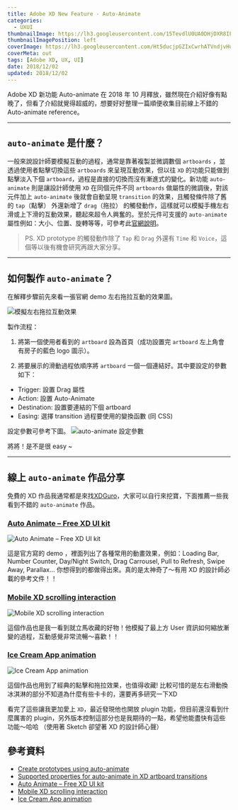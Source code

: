 ```yaml
---
title: Adobe XD New Feature - Auto-Animate
categories:
  - UXUI
thumbnailImage: https://lh3.googleusercontent.com/15TevdlU0UA0DHjDXR8IFLjUteZ4XGxRObDpCwsIumenN6CLFYQFRcoJnS_6xYGMmbUFHxpqlXp25FcRXorD83F2vgEoldt2orwKDe1_QGMpNRhvu0KtXQ1KxuXUV7GTUSCOn4GXJMj8lCETJtDBXcyl6bi_snLs80aQJu-mSbdzJ-Bj3D_0DpmVrnfS_KyUD7I-RnQZ5FOzarAYJmXYpwjBXGZkGNc1CtiSJ1OAQPCXFsOIj0Wnw8Bpq8z0ysUDOZXt6ZWoC74yspZm10_zGEUyjm5axY0SDCxxwPcdJ_GIhoz90_L9wqRjz1NLVOBgPsDmQwWKzCd4o-M-VgjflYccFA45jcNEr5vV5Pce3JKqX9gJFIL-qVW9J5Y_qjMBZdOr7M3YWveJeo8daOKrF1CIGuInKckICK5-K4h52V_CpV_1jEPEDRfI5OGnX4AfFPnntVRmP3y8raD5ajnxgnFAj3bVmaC4XSDO9ZLJd-soMaaTqa-URYTv4WjGJZGpM-XP2MYrMVyQyafCzc90XKuxo3stdk7qL9-Hua-AQi5S5iVLacJz8LSTRqGcy8vXu_vIG8YHLOCAQAQO3pXJxcwu33BlttXskTLk-b8j2MvYr1OM25EW35MThuYOQNimlGLn7P7f5sphQiTt-aNT0mj-HrD_xE05=s250-no
thumbnailImagePosition: left
coverImage: https://lh3.googleusercontent.com/Ht5ducjpGZIxCwrhATVndjvHuH_-Kz2Tl3a4r071v7j_GHdCDyo5D5myiDer5DZwdhCDWb0ZSgwdusqZsgc3q2GXPXv3I_CGwluVHNyiieve2YsRUy9_-xuJONWJJZ4Fd4gxZAqXh8J57Q811ITlBRHUuA6UJQeM_9cQ52vpmFWXIgM3NBlV0_QcBebviTM6XT3EHucC0Wv4LFpCYffHzM_Aftc_YTG7QVrG5wtBg0ebGhMggyMme6j1kRuxdOI_nvoFpTYxHr58P68R5rcSdXxVXZ0FeYpKaNkmkZ7rNhsL_z3iWI7CxjbSPJD5USGFSS88OdSfp34p9dysnyk8-FJN3COPgxcZh0krE_Yn_pUhAObBn5nWC6WdZzTFCcTHhY4GDsYlsO2OsizYSscRoqCfUaZ_byBLYop2mr4-I2NsOwVTHVMCa3XLZ-bKoEei_GDNuBeSOs6s03lLVgN0-BPnXhqQkRRVSTvg74D1cu65nlDdMEe__a_H8PJxRuxo7kIzuZS2gP7vjwiKkd2bYR705P6P8mWVJf0RTDED3uTtM3it9yvTOa77wiJJtr5Y0h75S5ZrcclHDu6t9WcyFB3yrLuPBNPuieuy10HMhHXBqZqQRX8tyPZaQwNiANFgBQQ1MYs_jXPXnrj5y5-GneVm30LkL5UE=w1024-h683-no
coverMeta: out
tags: [Adobe XD, UX, UI]
date: 2018/12/02
updated: 2018/12/02
---
```


Adobe XD 新功能 Auto-animate 在 2018 年 10 月釋放，雖然現在介紹好像有點晚了，但看了介紹就覺得超威的，想要好好整理一篇順便收集目前線上不錯的 Auto-animate reference。

<!--more-->

***
## `auto-animate` 是什麼？

一般來說設計師要模擬互動的過程，通常是靠著複製並微調數個 `artboards` ，並透過使用者點擊切換這些 `artboards` 來呈現互動效果，但以往 `XD` 的功能只能做到點擊淡入下個 `artboard`，過程是直接的切換而沒有漸進式的變化。新功能 `auto-animate` 則是讓設計師使用 `XD` 在同個元件不同 `artboards` 做屬性的微調後，對該元件加上 `auto-animate` 後就會自動呈現 `transition` 的效果，且觸發條件除了舊的 `tap`（點擊） 外還新增了 `drag`（拖拉） 的觸發動作，這樣就可以模擬手機左右滑或上下滑的互動效果，聽起來超令人興奮的。至於元件可支援的 `auto-animate` 屬性例如：大小、位置、旋轉等等，可參考此[官網說明](https://helpx.adobe.com/xd/kb/supported-auto-animate-features-in-xd.html)。

> PS. XD prototype 的觸發動作除了 `Tap` 和 `Drag` 外還有 `Time` 和 `Voice`，這個等以後有機會研究再跟大家分享。

***
## 如何製作 `auto-animate`？

在解釋步驟前先來看一張官網 demo 左右拖拉互動的效果圖。

![模擬左右拖拉互動效果](https://helpx.adobe.com/content/dam/help/en/xd/help/create-prototypes-using-auto-animate/jcr_content/main-pars/image/Drag.gif "模擬左右拖拉互動效果")

製作流程：

1) 將第一個使用者看到的 `artboard` 設為首頁（成功設置完 `artboard` 左上角會有房子的藍色 logo 圖示）。

2) 將要展示的滑動過程依順序將 `artboard` 一個一個連結好。其中要設定的參數如下：
* Trigger: 設置 Drag 屬性
* Action: 設置 Auto-Animate
* Destination: 設置要連結的下個 artboard 
* Easing: 選擇 transition 過程要使用的變換函數 (同 CSS)

設定參數可參考下圖。
![auto-animate 設定參數](https://helpx.adobe.com/content/dam/help/en/xd/help/create-prototypes-using-auto-animate/jcr_content/main-pars/procedure_1208997114/proc_par/step_2/step_par/image/Setting-up-Drag.png "auto-animate 設定參數")

將將！是不是很 easy ~

***
## 線上 `auto-animate` 作品分享

免費的 XD 作品我通常都是來找[XDGuro](https://www.xdguru.com/3)，大家可以自行來挖寶，下面推薦一些我看到不錯的 `auto-animate` 作品。

### [Auto Animate – Free XD UI kit](https://www.xdguru.com/auto-animate-free-ui-kit-xd/)

![Auto Animate – Free XD UI kit](https://www.xdguru.com/wp-content/uploads/2018/11/Auto-Animate-Free-UI-kit-1014x487.jpg "Auto Animate – Free XD UI kit")

這是官方寫的 demo ，裡面列出了各種常用的動畫效果，例如：Loading Bar, Number Counter, Day/Night Switch, Drag Carrousel, Pull to Refresh, Swipe Away, Parallax... 你想得到的都做得出來。真的是太神奇了～有用 XD 的設計師必載的參考文件！！

### [Mobile XD scrolling interaction](https://www.xdguru.com/mobile-xd-scrolling-interaction/)

![Mobile XD scrolling interaction](https://www.xdguru.com/wp-content/uploads/2018/11/Mobile-XD-scrolling-interaction-1014x487.jpg "Mobile XD scrolling interaction")

這個作品也是我一看到就立馬收藏的好物！他模擬了最上方 User 資訊如何縮放漸變的過程，互動感覺非常流暢～喜歡！！

### [Ice Cream App animation](https://www.xdguru.com/ice-cream-app-animation-xd/)

![Ice Cream App animation](https://www.xdguru.com/wp-content/uploads/2018/10/Ice-Cream-App-animation-1014x487.jpg "Ice Cream App animation")

這個作品也用到了經典的點擊和拖拉效果，也值得收藏!
比較可惜的是左右滑動換冰淇淋的部分不知道為什麼有些卡卡的，還要再多研究一下XD

看完了這些讓我更加愛上 `XD`，最近發現他也開放 plugin 功能，但目前還沒看到什麼厲害的 plugin，另外版本控制這部分也是我期待的一點，希望他能盡快有這些功能～哈哈 （使用著 Sketch 卻望著 XD 的設計師心聲）


## 參考資料

* [Create prototypes using auto-animate](https://helpx.adobe.com/xd/help/create-prototypes-using-auto-animate.html)
* [Supported properties for auto-animate in XD artboard transitions](https://helpx.adobe.com/xd/kb/supported-auto-animate-features-in-xd.html)
* [Auto Animate – Free XD UI kit](https://www.xdguru.com/auto-animate-free-ui-kit-xd/)
* [Mobile XD scrolling interaction](https://www.xdguru.com/mobile-xd-scrolling-interaction/)
* [Ice Cream App animation](https://www.xdguru.com/ice-cream-app-animation-xd/)